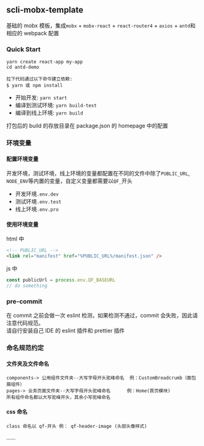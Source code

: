 ## scli-mobx-template

基础的 mobx 模板，集成`mobx` + `mobx-react` + `react-router4` + `axios` + `antd`和相应的 webpack 配置

### Quick Start

```
yarn create react-app my-app
cd antd-demo

拉下代码通过以下命令建立依赖:
$ yarn 或 npm install
```
- 开始开发: `yarn start`
- 编译到测试环境: `yarn build-test`
- 编译到线上环境: `yarn build`

打包后的 build 的存放目录在 package.json 的 homepage 中的配置

### 环境变量

#### 配置环境变量

开发环境，测试环境，线上环境的变量都配置在不同的文件中除了`PUBLIC_URL`, `NODE_ENV`等内置的变量，自定义变量都需要以`QF_`开头

- 开发环境`.env.dev`
- 测试环境`.env.test`
- 线上环境`.env.pro`

#### 使用环境变量

html 中
```html
<!-- PUBLIC_URL -->
<link rel="manifest" href="%PUBLIC_URL%/manifest.json" />
```
js 中
```javascript
const publicUrl = process.env.QF_BASEURL
// do something
```

### pre-commit

在 commit 之前会做一次 eslint 检测，如果检测不通过，commit 会失败，因此请注意代码规范。  
请自行安装自己 IDE 的 eslint 插件和 prettier 插件

### 命名规范约定

#### 文件夹及文件命名

```
components-> 公用组件文件夹--大写字母开头驼峰命名  例：CustomBreadcrumb（面包屑组件）
pages-> 业务页面文件夹--大写字母开头驼峰命名      例：Home(首页模块)
所有组件命名都以大写驼峰开头，其余小写驼峰命名
```

#### css 命名

```
class 命名以 qf-开头 例： qf-header-image (头部头像样式)
```
......
